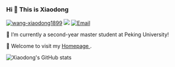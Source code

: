 ### Hi 👋 This is Xiaodong

<!--
**Wang-xd1899/Wang-xd1899** is a ✨ _special_ ✨ repository because its `README.md` (this file) appears on your GitHub profile.

Here are some ideas to get you started:
-->

<a href="https://github.com/wang-xiaodong1899"><img src="https://komarev.com/ghpvc/?username=wang-xiaodong1899" alt="wang-xiaodong1899" /></a>
<a href="https://github.com/wang-xiaodong1899?tab=followers"><img src="https://img.shields.io/github/followers/wang-xiaodong1899"></a>
<a href="mailto:wangxd220@gmail.com"><img src="https://img.shields.io/badge/Email-wangxd220@gmail.com-pink" alt="Email" /></a>

🔭 I’m currently a second-year master student at Peking University!   

🌱 Welcome to visit my <a href="https://wang-xiaodong1899.github.io" target="_blank">Homepage </a>.

![Xiaodong's GitHub stats](https://github-readme-stats.vercel.app/api?username=Wang-xiaodong1899&show_icons=true&theme=merko)

